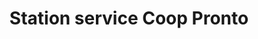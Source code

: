 ---
title: "Station service Coop Pronto"
url: /yverdon-les-bains/station-service-coop-pronto/
shop: Lebensmittel
---